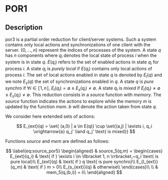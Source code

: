 # POR1

## Description 
por3 is  a partial order reduction for client/server systems. Such a system contains only local actions and synchronizations of one client with the server. $\left\{ 0, ..., n \right\}$ represent the indices of processes of the system.
 A state $q$ has $n$ components where $q_i$ denotes the local 
state of process $i$ when the system is in state $q$. 
$E(q_i)$ refers to the set of enabled actions in state 
$q_i$ for process $i$. A state $q_i$ is *purely local* if $E(q_i)$ contains only local actions of process $i$.
 The set of local actions enabled in state $q$ is denoted by $E_l(q)$ and we note 
 $E_s(q)$ the set of synchronizations enabled in $q$. 
A state $q$ is *pure synchro* if $\forall i \in \llbracket 1, n 
\rrbracket,~E_l(q_i) = \emptyset \land E_s(q_i) \neq \emptyset$. A state 
$q_i$ is *mixed* if $E_l(q_i) \neq \emptyset \land E_s(q_i) \neq \emptyset$.
This reduction consists in a *source* function with *memory*. 
The *source* function indicates the actions to explore while 
the memory $m$ is updated by the function *mem*. $b$ 
will denote the action taken from state $q$.

We consider here extended sets of actions:

$$
    E_{ext}(q) = \set{ (a,0) | 
a \in E(q)} \cup \set{(a,j) | \exists i, q_i \xrightarrow{a} q_j' \land q_j' \text{
    is mixed}}
$$

Functions *source* and *mem* are defined as follows:

$$
    \label{eq:source_por5}
    \begin{aligned}
    & source_5(q,m) = 
    \begin{cases}
        E_{ext}(q_i) & \text{ if } \exists i \in \llbracket 1, n \rrbracket,~q_i 
        \text{ is pure local}\\
        E_{ext}(q) & \text{ if } q \text{ is pure synchro}\\
        E_{l_{ext}}(q_m) & \text{ if } m > 0\\
        E_{s_{ext}}(q) & otherwise\\
    \end{cases}\\
    \\
    & mem_5(q,(b,i)) = i\\
    \end{aligned}
$$